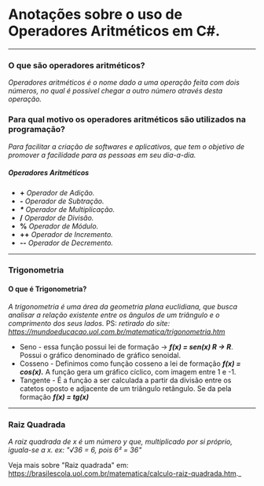 # Anotações sobre o uso de Operadores Aritméticos em C#.
---
### O que são operadores aritméticos?
_Operadores aritméticos é o nome dado a uma operação feita com dois números, no qual é possível chegar a outro número através desta operação._

### Para qual motivo os operadores aritméticos são utilizados na programação?
_Para facilitar a criação de softwares e aplicativos, que tem o objetivo de promover a facilidade para as pessoas em seu dia-a-dia._

##### Operadores Aritméticos

- **+** _Operador de Adição._
- **-** _Operador de Subtração._
- **_*_** _Operador de Multiplicação._
- **/** _Operador de Divisão._
- **%** _Operador de Módulo._
- **++** _Operador de Incremento._
- **--** _Operador de Decremento._

---

### Trigonometria

#### O que é Trigonometria?

_A trigonometria  é uma área da geometria plana euclidiana, que busca analisar a relação existente entre os ângulos de um triângulo e o comprimento dos seus lados._ PS: _retirado do site: https://mundoeducacao.uol.com.br/matematica/trigonometria.htm_ 

- Seno - essa função possui lei de formação -> ***f(x) = sen(x) R -> R***. Possui o gráfico denominado de gráfico senoidal.
- Cosseno - Definimos como função cosseno a lei de formação ***f(x) = cos(x).*** A função gera um gráfico cíclico, com imagem entre 1 e -1.
- Tangente - É a função a ser calculada a partir da divisão entre os catetos oposto e adjacente de um triângulo retângulo. Se da pela formação ***f(x) = tg(x)***

---

### Raiz Quadrada
_A raiz quadrada de x é um número y que, multiplicado por si próprio, iguala-se a x._
_ex: "√36 = 6, pois 6² = 36"_

Veja mais sobre "Raiz quadrada" em: https://brasilescola.uol.com.br/matematica/calculo-raiz-quadrada.htm._
